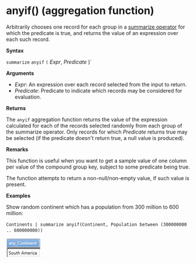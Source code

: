 # anyif() (aggregation function)

Arbitrarily chooses one record for each group in a [summarize operator](summarizeoperator.md) for which the predicate
is true, and returns the value of an expression over each such record.

**Syntax**

`summarize` `anyif` `(` *Expr*, *Predicate* )`

**Arguments**

* *Expr*: An expression over each record selected from the input to return.
* *Predicate*: Predicate to indicate which records may be
  considered for evaluation.

**Returns**

The `anyif` aggregation function returns the value of the expression calculated
for each of the records selected randomly from each group
of the summarize operator. Only records for which *Predicate* returns true may be selected (if the predicate doesn't return
true, a null value is produced).

**Remarks**

This function is useful when you want to get a sample value of one column
per value of the compound group key, subject to some predicate
being true.

The function attempts to
return a non-null/non-empty value, if such value is present.

**Examples**

Show random continent which has a population from 300 million to 600 million:

```
Continents | summarize anyif(Continent, Population between (300000000 .. 600000000))
```

![alt text](./images/aggregations/any1.png "any1")
